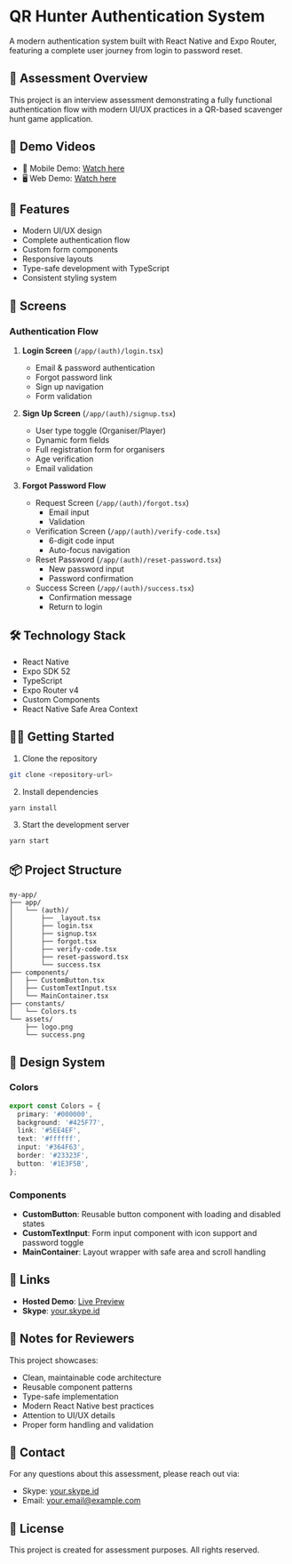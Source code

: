 # QR Hunter Authentication System

A modern authentication system built with React Native and Expo Router, featuring a complete user journey from login to password reset.

## 🎯 Assessment Overview

This project is an interview assessment demonstrating a fully functional authentication flow with modern UI/UX practices in a QR-based scavenger hunt game application.

## 🎥 Demo Videos

- 📱 Mobile Demo: [Watch here](https://drive.google.com/your-mobile-demo)
- 🖥️ Web Demo: [Watch here](https://drive.google.com/your-web-demo)

## 🚀 Features

- Modern UI/UX design
- Complete authentication flow
- Custom form components
- Responsive layouts
- Type-safe development with TypeScript
- Consistent styling system

## 📱 Screens

### Authentication Flow

1. **Login Screen** (`/app/(auth)/login.tsx`)

   - Email & password authentication
   - Forgot password link
   - Sign up navigation
   - Form validation

2. **Sign Up Screen** (`/app/(auth)/signup.tsx`)

   - User type toggle (Organiser/Player)
   - Dynamic form fields
   - Full registration form for organisers
   - Age verification
   - Email validation

3. **Forgot Password Flow**
   - Request Screen (`/app/(auth)/forgot.tsx`)
     - Email input
     - Validation
   - Verification Screen (`/app/(auth)/verify-code.tsx`)
     - 6-digit code input
     - Auto-focus navigation
   - Reset Password (`/app/(auth)/reset-password.tsx`)
     - New password input
     - Password confirmation
   - Success Screen (`/app/(auth)/success.tsx`)
     - Confirmation message
     - Return to login

## 🛠️ Technology Stack

- React Native
- Expo SDK 52
- TypeScript
- Expo Router v4
- Custom Components
- React Native Safe Area Context

## 🏃‍♂️ Getting Started

1. Clone the repository

```bash
git clone <repository-url>
```

2. Install dependencies

```bash
yarn install
```

3. Start the development server

```bash
yarn start
```

## 📦 Project Structure

```
my-app/
├── app/
│   └── (auth)/
│       ├── _layout.tsx
│       ├── login.tsx
│       ├── signup.tsx
│       ├── forgot.tsx
│       ├── verify-code.tsx
│       ├── reset-password.tsx
│       └── success.tsx
├── components/
│   ├── CustomButton.tsx
│   ├── CustomTextInput.tsx
│   └── MainContainer.tsx
├── constants/
│   └── Colors.ts
└── assets/
    ├── logo.png
    └── success.png
```

## 🎨 Design System

### Colors

```typescript
export const Colors = {
  primary: '#000000',
  background: '#425F77',
  link: '#5EE4EF',
  text: '#ffffff',
  input: '#364F63',
  border: '#23323F',
  button: '#1E3F5B',
};
```

### Components

- **CustomButton**: Reusable button component with loading and disabled states
- **CustomTextInput**: Form input component with icon support and password toggle
- **MainContainer**: Layout wrapper with safe area and scroll handling

## 🔗 Links

- **Hosted Demo**: [Live Preview](https://expo.dev/@yourusername/qr-hunter)
- **Skype**: [your.skype.id](skype:https://join.skype.com/invite/ItGnpAiaD6Kz)

## 📝 Notes for Reviewers

This project showcases:

- Clean, maintainable code architecture
- Reusable component patterns
- Type-safe implementation
- Modern React Native best practices
- Attention to UI/UX details
- Proper form handling and validation

## 👤 Contact

For any questions about this assessment, please reach out via:

- Skype: [your.skype.id](skype:https://join.skype.com/invite/ItGnpAiaD6Kz)
- Email: [your.email@example.com](mailto:samuelagbenyo067@gmail.com)

## 📄 License

This project is created for assessment purposes. All rights reserved.
